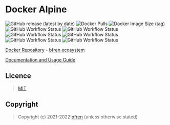 # Docker Alpine

![GitHub release (latest by date)](https://img.shields.io/github/v/release/bfren/docker-alpine) ![Docker Pulls](https://img.shields.io/docker/pulls/bfren/alpine?label=pulls) ![Docker Image Size (tag)](https://img.shields.io/docker/image-size/bfren/alpine/latest?label=size)<br/>
![GitHub Workflow Status](https://img.shields.io/github/workflow/status/bfren/docker-alpine/dev-alpine3_8?label=3.8) ![GitHub Workflow Status](https://img.shields.io/github/workflow/status/bfren/docker-alpine/dev-alpine3_12?label=3.12) ![GitHub Workflow Status](https://img.shields.io/github/workflow/status/bfren/docker-alpine/dev-alpine3_13?label=3.13) ![GitHub Workflow Status](https://img.shields.io/github/workflow/status/bfren/docker-alpine/dev-alpine3_14?label=3.14) ![GitHub Workflow Status](https://img.shields.io/github/workflow/status/bfren/docker-alpine/dev-alpine3_15?label=3.15) ![GitHub Workflow Status](https://img.shields.io/github/workflow/status/bfren/docker-alpine/dev-alpineedge?label=edge)

[Docker Repository](https://hub.docker.com/r/bfren/alpine) - [bfren ecosystem](https://github.com/bfren/docker)

[Documentation and Usage Guide](https://docs.bfren.dev/docker/alpine)

## Licence

> [MIT](https://mit.bfren.dev/2021)

## Copyright

> Copyright (c) 2021-2022 [bfren](https://bfren.dev) (unless otherwise stated)
